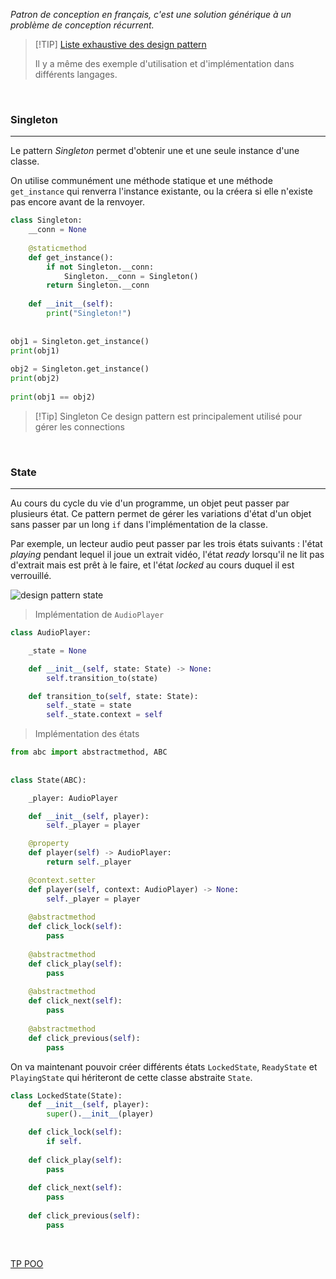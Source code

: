 *Patron de conception en français, c'est une solution générique à un problème de conception récurrent.*

> [!TIP] [Liste exhaustive des design pattern](https://refactoring.guru/fr/design-patterns/catalog)
> 
> Il y a même des exemple d'utilisation et d'implémentation dans différents langages.
<br>

### Singleton
---

Le pattern *Singleton* permet d'obtenir une et une seule instance d'une classe.

On utilise communément une méthode statique et une méthode `get_instance` qui renverra l'instance existante, ou la créera si elle n'existe pas encore avant de la renvoyer.

```python
class Singleton:  
	__conn = None  
  
	@staticmethod  
	def get_instance():  
		if not Singleton.__conn:  
			Singleton.__conn = Singleton()  
		return Singleton.__conn  
  
	def __init__(self):  
		print("Singleton!")  
  
  
obj1 = Singleton.get_instance()  
print(obj1)  
  
obj2 = Singleton.get_instance()  
print(obj2)  
  
print(obj1 == obj2)
```


> [!Tip] Singleton
> Ce design pattern est principalement utilisé pour gérer les connections

<br>

### State
---

Au cours du cycle du vie d'un programme, un objet peut passer par plusieurs état. Ce pattern permet de gérer les variations d'état d'un objet sans passer par un long `if` dans l'implémentation de la classe.

Par exemple, un lecteur audio peut passer par les trois états suivants : l'état *playing* pendant lequel il joue un extrait vidéo, l'état *ready* lorsqu'il ne lit pas d'extrait mais est prêt à le faire, et l'état *locked* au cours duquel il est verrouillé.

![design pattern state](https://images.ctfassets.net/23aumh6u8s0i/7EXrJIISe60aDo65BUFXgW/caabc74e7fe1d13bc1150ce6baa98edb/02_UML_state_class.png)

> Implémentation de `AudioPlayer`
```python
class AudioPlayer:

	_state = None

	def __init__(self, state: State) -> None:
		self.transition_to(state)

	def transition_to(self, state: State):
		self._state = state
		self._state.context = self
```

> Implémentation des états
```python
from abc import abstractmethod, ABC  
  
  
class State(ABC):

	_player: AudioPlayer

	def __init__(self, player):
		self._player = player

	@property
    def player(self) -> AudioPlayer:
        return self._player

    @context.setter
    def player(self, context: AudioPlayer) -> None:
        self._player = player
	
	@abstractmethod  
	def click_lock(self):  
		pass  
  
	@abstractmethod  
	def click_play(self):  
		pass  
  
	@abstractmethod  
	def click_next(self):  
		pass  
	  
	@abstractmethod  
	def click_previous(self):  
		pass
```

On va maintenant pouvoir créer différents états `LockedState`, `ReadyState` et `PlayingState` qui hériteront de cette classe abstraite `State`.

```python
class LockedState(State):
	def __init__(self, player):  
		super().__init__(player)

	def click_lock(self):  
		if self.
    
	def click_play(self):  
		pass  
    
	def click_next(self):  
		pass  
	    
	def click_previous(self):  
		pass
```

<br>

[TP POO](../Exercices/TP%20POO.md)
